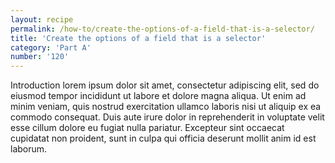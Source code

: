 ```yaml
---
layout: recipe
permalink: /how-to/create-the-options-of-a-field-that-is-a-selector/
title: 'Create the options of a field that is a selector'
category: 'Part A'
number: '120'
---
```


Introduction lorem ipsum dolor sit amet, consectetur adipiscing elit, sed do eiusmod tempor incididunt ut labore et dolore magna aliqua. Ut enim ad minim veniam, quis nostrud exercitation ullamco laboris nisi ut aliquip ex ea commodo consequat. Duis aute irure dolor in reprehenderit in voluptate velit esse cillum dolore eu fugiat nulla pariatur. Excepteur sint occaecat cupidatat non proident, sunt in culpa qui officia deserunt mollit anim id est laborum.

